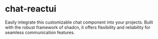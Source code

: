 # chat-reactui
Easily integrate this customizable chat component into your projects. Built with the robust framework of shadcn, it offers flexibility and reliability for seamless communication features.
